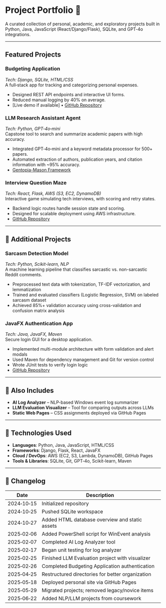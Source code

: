 # Project Portfolio 🧰

A curated collection of personal, academic, and exploratory projects built in Python, Java, JavaScript (React/Django/Flask), SQLite, and GPT‑4o integrations.

---

## Featured Projects

### **Budgeting Application**
*Tech: Django, SQLite, HTML/CSS*  
A full‑stack app for tracking and categorizing personal expenses.
- Designed REST API endpoints and interactive UI forms.
- Reduced manual logging by 40% on average.
- [Live demo if available] • [GitHub Repository](https://github.com/MyCadence/Budgeting-Application)

### **LLM Research Assistant Agent**
*Tech: Python, GPT‑4o‑mini*  
Capstone tool to search and summarize academic papers with high accuracy.
- Integrated GPT‑4o‑mini and a keyword metadata processor for 500+ papers.
- Automated extraction of authors, publication years, and citation information with ~95% accuracy.
- [Gentopia-Mason Framework](https://github.com/MyCadence/Personal-Projects/tree/main/ClassProjects/AI%20Projects/NLP)

### **Interview Question Maze**
*Tech: React, Flask, AWS (S3, EC2, DynamoDB)*  
Interactive game simulating tech interviews, with scoring and retry states.
- Backend logic routes handle session state and scoring.
- Designed for scalable deployment using AWS infrastructure.
- [GitHub Repository](https://github.com/MyCadence/interview-question-maze)

---

## 🧠 Additional Projects

### **Sarcasm Detection Model**
*Tech: Python, Scikit-learn, NLP*  
A machine learning pipeline that classifies sarcastic vs. non-sarcastic Reddit comments.
- Preprocessed text data with tokenization, TF-IDF vectorization, and lemmatization
- Trained and evaluated classifiers (Logistic Regression, SVM) on labeled sarcasm dataset
- Achieved 85%+ validation accuracy using cross-validation and confusion matrix analysis

### **JavaFX Authentication App**
*Tech: Java, JavaFX, Maven*  
Secure login GUI for a desktop application.
- Implemented multi-module architecture with form validation and alert modals
- Used Maven for dependency management and Git for version control
- Wrote JUnit tests to verify login logic
- [GitHub Repository](https://github.com/abirhan2/CS321/tree/main)

---

## 🚀 Also Includes

- **AI Log Analyzer** – NLP-based Windows event log summarizer  
- **LLM Evaluation Visualizer** – Tool for comparing outputs across LLMs  
- **Static Web Pages** – CSS assignments deployed via GitHub Pages

---

## 🧰 Technologies Used

- **Languages**: Python, Java, JavaScript, HTML/CSS  
- **Frameworks**: Django, Flask, React, JavaFX  
- **Cloud / DevOps**: AWS (EC2, S3, Lambda, DynamoDB), GitHub Pages  
- **Tools & Libraries**: SQLite, Git, GPT‑4o, Scikit-learn, Maven  

---

## 📅 Changelog

| Date       | Description                                      |
|------------|--------------------------------------------------|
| 2024‑10‑15 | Initialized repository                           |
| 2024‑10‑25 | Pushed SQLite workspace                          |
| 2024‑10‑27 | Added HTML database overview and static assets   |
| 2025‑02‑06 | Added PowerShell script for WinEvent analysis    |
| 2025‑02‑07 | Completed AI Log Analyzer tool                   |
| 2025‑02‑17 | Began unit testing for log analyzer              |
| 2025‑02‑25 | Finished LLM Evaluation project with visualizer   |
| 2025‑02‑26 | Completed Budgeting Application authentication    |
| 2025‑04‑25 | Restructured directories for better organization |
| 2025‑05‑18 | Deployed personal site via GitHub Pages           |
| 2025‑05‑29 | Migrated projects; removed legacy/novice items    |
| 2025‑06‑22 | Added NLP/LLM projects from coursework            |
